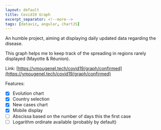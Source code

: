 ```yaml
---
layout: default
title: Covid19 Graph
excerpt_separator: <!--more-->
tags: [dataviz, angular, chartJS]
---
```


An humble project, aiming at displaying daily updated data regarding the disease.
<!--more-->

This graph helps me to keep track of the spreading in regions rarely displayed (Mayotte & Réunion).

Link: [https://ymougenel.tech/covid19/graph/confirmed](https://ymougenel.tech/covid19/graph/confirmed)

Features:
- [x] Evolution chart
- [x] Country selection
- [x] New cases chart
- [x] Mobile display
- [ ] Abscissa based on the number of days this the first case
- [ ] Logarithm ordinate available (probably by default)
